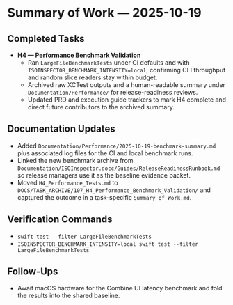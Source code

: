 # Summary of Work — 2025-10-19

## Completed Tasks

- **H4 — Performance Benchmark Validation**
  - Ran `LargeFileBenchmarkTests` under CI defaults and with `ISOINSPECTOR_BENCHMARK_INTENSITY=local`, confirming CLI throughput and random slice readers stay within budget.
  - Archived raw XCTest outputs and a human-readable summary under `Documentation/Performance/` for release-readiness reviews.
  - Updated PRD and execution guide trackers to mark H4 complete and direct future contributors to the archived summary.

## Documentation Updates

- Added `Documentation/Performance/2025-10-19-benchmark-summary.md` plus associated log files for the CI and local benchmark runs.
- Linked the new benchmark archive from `Documentation/ISOInspector.docc/Guides/ReleaseReadinessRunbook.md` so release managers use it as the baseline evidence packet.
- Moved `H4_Performance_Tests.md` to `DOCS/TASK_ARCHIVE/107_H4_Performance_Benchmark_Validation/` and captured the outcome in a task-specific `Summary_of_Work.md`.

## Verification Commands

- `swift test --filter LargeFileBenchmarkTests`
- `ISOINSPECTOR_BENCHMARK_INTENSITY=local swift test --filter LargeFileBenchmarkTests`

## Follow-Ups

- Await macOS hardware for the Combine UI latency benchmark and fold the results into the shared baseline.
